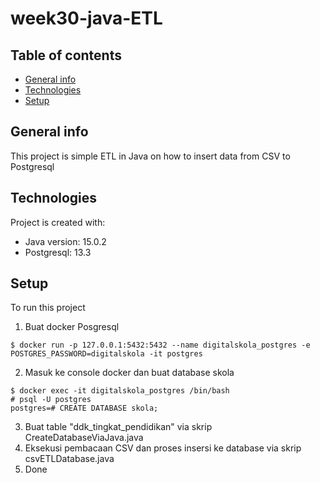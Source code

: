 # week30-java-ETL
## Table of contents
* [General info](#general-info)
* [Technologies](#technologies)
* [Setup](#setup)

## General info
This project is simple ETL in Java on how to insert data from CSV to Postgresql
	
## Technologies
Project is created with:
* Java version: 15.0.2
* Postgresql: 13.3

	
## Setup
To run this project
1. Buat docker Posgresql 
```
$ docker run -p 127.0.0.1:5432:5432 --name digitalskola_postgres -e POSTGRES_PASSWORD=digitalskola -it postgres
```

2. Masuk ke console docker dan buat database skola
```
$ docker exec -it digitalskola_postgres /bin/bash
# psql -U postgres
postgres=# CREATE DATABASE skola;
```
3. Buat table "ddk_tingkat_pendidikan" via skrip CreateDatabaseViaJava.java
4. Eksekusi pembacaan CSV dan proses insersi ke database via skrip csvETLDatabase.java
5. Done
